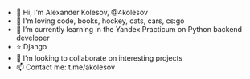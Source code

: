 - 👋 Hi, I’m Alexander Kolesov, @4kolesov
- 💙 I'm loving code, books, hockey, cats, cars, cs:go
- 🌱 I’m currently learning in the Yandex.Practicum on Python backend developer
- ⭐️ Django
- 💞️ I’m looking to collaborate on interesting projects
- 📫 Contact me: t.me/akolesov

<!---
4kolesov/4kolesov is a ✨ special ✨ repository because its `README.md` (this file) appears on your GitHub profile.
You can click the Preview link to take a look at your changes.
--->
